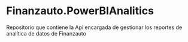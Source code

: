 # Finanzauto.PowerBIAnalitics
Repositorio que contiene la Api encargada de gestionar los reportes de analítica de datos de Finanzauto
